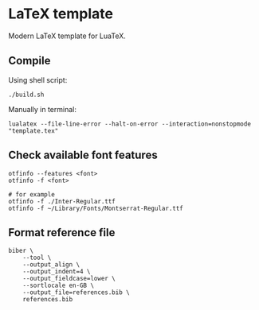 # LaTeX template

Modern LaTeX template for LuaTeX.

## Compile

Using shell script:

```shell
./build.sh
```

Manually in terminal:

```shell
lualatex --file-line-error --halt-on-error --interaction=nonstopmode "template.tex"
```

## Check available font features

```shell
otfinfo --features <font>
otfinfo -f <font>

# for example
otfinfo -f ./Inter-Regular.ttf
otfinfo -f ~/Library/Fonts/Montserrat-Regular.ttf
```

## Format reference file

```shell
biber \
    --tool \
    --output_align \
    --output_indent=4 \
    --output_fieldcase=lower \
    --sortlocale en-GB \
    --output_file=references.bib \
    references.bib
```

